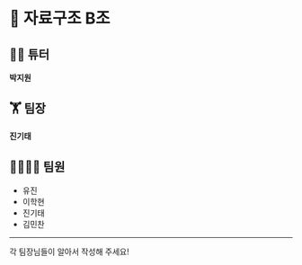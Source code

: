 # 📝 자료구조 B조 
## 👨‍💻 튜터
**박지원**
## 🏋 팀장
**진기태**
## 👨‍👨‍👧‍👦 팀원</br>
* 유진</br>
* 이학현</br>
* 진기태</br>
* 김민찬</br>
-------------
각 팀장님들이 알아서 작성해 주세요!